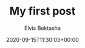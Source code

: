 ---
title: "My first post"
date: 2020-09-15T11:30:03+00:00
# weight: 1
# aliases: ["/first"]
tags: ["first"]
categories: ["digital"]
author: "Elvis Bektasha"
showToc: false
TocOpen: false
draft: false
hidemeta: false
comments: false
description: "This is the description"
disableShare: false
disableHLJS: false
hideSummary: false
searchHidden: true
ShowReadingTime: false
ShowBreadCrumbs: true
ShowPostNavLinks: true
ShowWordCount: false
ShowRssButtonInSectionTermList: false
UseHugoToc: true
cover:
    image: "cove.png" # image path/url
    alt: "<alt text>" # alt text
    caption: "<text>" # display caption under cover
    relative: false # when using page bundles set this to true
    hidden: true # only hide on current single page
---